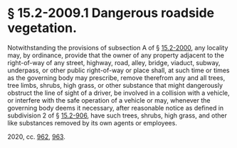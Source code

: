 # § 15.2-2009.1 Dangerous roadside vegetation.

<p>Notwithstanding the provisions of subsection A of § <a href='/vacode/15.2-2000/'>15.2-2000</a>, any locality may, by ordinance, provide that the owner of any property adjacent to the right-of-way of any street, highway, road, alley, bridge, viaduct, subway, underpass, or other public right-of-way or place shall, at such time or times as the governing body may prescribe, remove therefrom any and all trees, tree limbs, shrubs, high grass, or other substance that might dangerously obstruct the line of sight of a driver, be involved in a collision with a vehicle, or interfere with the safe operation of a vehicle or may, whenever the governing body deems it necessary, after reasonable notice as defined in subdivision 2 of § <a href='/vacode/15.2-906/'>15.2-906</a>, have such trees, shrubs, high grass, and other like substances removed by its own agents or employees.</p><p>2020, cc. <a href='http://lis.virginia.gov/cgi-bin/legp604.exe?201+ful+CHAP0962'>962</a>, <a href='http://lis.virginia.gov/cgi-bin/legp604.exe?201+ful+CHAP0963'>963</a>.</p>